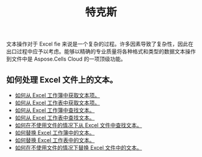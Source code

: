 ﻿---
title: 特克斯
second_title: Aspose.Cells Cloud Documen
type: docs
url: /zh/text/
aliases: [/working-with-text/]
keywords: Get, find, and replace text from Microsoft Excel (XLS, XLSX, XLSM, XLSB) and Open Document Spreadsheet (ODS) files
description: Aspose.Cells Cloud REST API 支持从 Excel 文件中获取、查找和替换文本。 SDK支持多种开发语言。它们包括 Android、C#、Go、Java、NodeJS、Perl、PHP、Python、Ruby 和 swift
weight: 34
---
文本操作对于 Excel fie 来说是一个复杂的过程。许多因素导致了复杂性，因此在出口过程中应予以考虑。能够以精确的专业质量将各种格式和类型的数据文本操作到文件中是 Aspose.Cells Cloud 的一项顶级功能。

## 如何处理 Excel 文件上的文本。

- [如何从 Excel 工作簿中获取文本项。](/cells/zh/workbook/get-text-items/)
- [如何从 Excel 工作表中获取文本项。](/cells/zh/worksheets/get-text-items/)
- [如何从 Excel 工作簿中查找文本。](/cells/zh/workbook/find-text/)
- [如何从 Excel 工作表中查找文本。](/cells/zh/worksheets/find-text/)
- [如何在不使用文件的情况下从 Excel 文件中查找文本。](/cells/zh/search/)
- [如何替换 Excel 工作簿中的文本。](/cells/zh/workbook/replace-text/)
- [如何替换 Excel 工作表中的文本。](/cells/zh/worksheets/replace-text/)
- [如何在不使用文件的情况下替换 Excel 文件中的文本。](/cells/zh/replace/)
